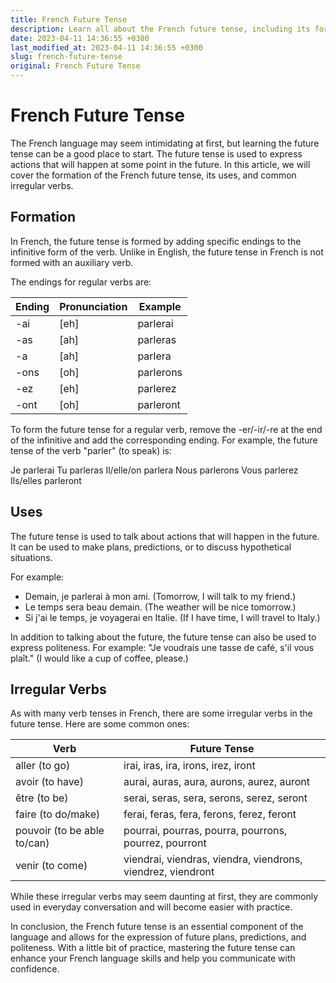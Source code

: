 ```yaml
---
title: French Future Tense
description: Learn all about the French future tense, including its formation, uses, and common irregular verbs.
date: 2023-04-11 14:36:55 +0300
last_modified_at: 2023-04-11 14:36:55 +0300
slug: french-future-tense
original: French Future Tense
---
```

# French Future Tense

The French language may seem intimidating at first, but learning the future tense can be a good place to start. The future tense is used to express actions that will happen at some point in the future. In this article, we will cover the formation of the French future tense, its uses, and common irregular verbs.

## Formation

In French, the future tense is formed by adding specific endings to the infinitive form of the verb. Unlike in English, the future tense in French is not formed with an auxiliary verb.

The endings for regular verbs are:

| Ending | Pronunciation | Example |
|--------|---------------|---------|
| -ai    | [eh]          | parlerai    |
| -as    | [ah]          | parleras    |
| -a     | [ah]          | parlera    |
| -ons   | [oh]          | parlerons  |
| -ez    | [eh]          | parlerez   |
| -ont   | [oh]          | parleront  |

To form the future tense for a regular verb, remove the -er/-ir/-re at the end of the infinitive and add the corresponding ending. For example, the future tense of the verb "parler" (to speak) is:

Je parlerai
Tu parleras
Il/elle/on parlera
Nous parlerons
Vous parlerez
Ils/elles parleront

## Uses

The future tense is used to talk about actions that will happen in the future. It can be used to make plans, predictions, or to discuss hypothetical situations.

For example:
- Demain, je parlerai à mon ami. (Tomorrow, I will talk to my friend.)
- Le temps sera beau demain. (The weather will be nice tomorrow.)
- Si j'ai le temps, je voyagerai en Italie. (If I have time, I will travel to Italy.)

In addition to talking about the future, the future tense can also be used to express politeness. For example: "Je voudrais une tasse de café, s'il vous plaît." (I would like a cup of coffee, please.)

## Irregular Verbs

As with many verb tenses in French, there are some irregular verbs in the future tense. Here are some common ones:

| Verb | Future Tense |
|------|--------------|
| aller (to go) | irai, iras, ira, irons, irez, iront |
| avoir (to have) | aurai, auras, aura, aurons, aurez, auront |
| être (to be) | serai, seras, sera, serons, serez, seront |
| faire (to do/make) | ferai, feras, fera, ferons, ferez, feront |
| pouvoir (to be able to/can) | pourrai, pourras, pourra, pourrons, pourrez, pourront |
| venir (to come) | viendrai, viendras, viendra, viendrons, viendrez, viendront |

While these irregular verbs may seem daunting at first, they are commonly used in everyday conversation and will become easier with practice.

In conclusion, the French future tense is an essential component of the language and allows for the expression of future plans, predictions, and politeness. With a little bit of practice, mastering the future tense can enhance your French language skills and help you communicate with confidence.